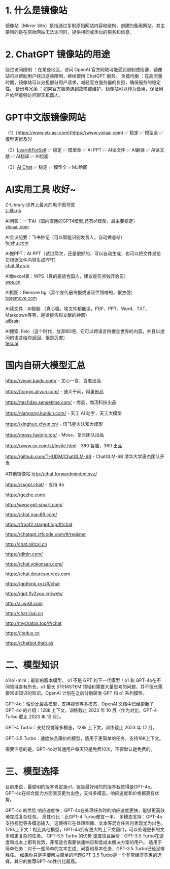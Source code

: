 # 1. 什么是镜像站
镜像站（Mirror Site）是指通过复制原始网站内容和结构，创建的备用网站。其主要目的是在原始网站无法访问时，提供相同或类似的服务和信息。

# 2. ChatGPT 镜像站的用途
绕过访问限制 ：在某些地区，访问 OpenAI 官方网站可能受到限制或阻塞，镜像站可以帮助用户绕过这些限制，继续使用 ChatGPT 服务。
负载均衡 ：在高流量时期，镜像站可以分担部分用户请求，减轻官方服务器的负担，确保服务的稳定性。
备份与冗余 ：如果官方服务遇到故障或维护，镜像站可以作为备用，保证用户依然能够访问聊天机器人。

# GPT中文版镜像网站
（1）[https://www.yixiaai.com](https://www.yixiaai.com)  ✅ 稳定  ✅ 模型全  ✅ 模型更新及时 


（2）[LearnItForSelf](https://chat.lify.vip)  ✅ 稳定  ✅ 模型全  ✅ AI PPT  ✅ AI读文件  ✅ AI翻译  ✅ AI读文献  ✅ AI翻译  ✅ AI绘画



（3）[AI Chat](https://guide1.lanjing.ai)  ✅ 稳定  ✅ 模型全  ✅MJ绘画


# AI实用工具 收好~

Z-Library:世界上最大的电子图书馆<br>
[z-lib.gs](https://yixiaai.cn/sites/166.html)


AI问答：一下AI（国内直连的GPT4模型,还有o1模型，最主要稳定）<br>
[yixiaai.com](www.yixiaai.com)

AI会议纪要：飞书妙记（可以智能识别发言人，自动做总结）<br>
[feishu.com](https://www.feishu.cn/product/minutes)

AI做PPT：AI PPT（试过两次，还是很好的，可以自动生成，也可以把文件发给它根据文件内容生成PPT）<br>
[chat.lify.vip](https://chat.lify.vip/aippt)

AI做excel表：WPS（真的是适合国人，建议是花点钱开会员）<br>
[wps.cn](https://www.wps.cn/)

AI抠图：Remove bg（弄个宣传册海报或者证件照啥的，很方便）<br>
[bgremove.com](https://bgremove.com/zh)

AI读文件：AI智脑 （真心强，啥文件都能读，PDF、PPT、Word、TXT、Markdown等等，是读报告和文献的神器）<br>
[aiBrain](https://chat.lify.vip)

AI搜索: Felo（这个时代，放弃BD吧，它可以跨语言所搜全世界的内容，并且以提问的语言给你返回，很是厉害）<br>
[felo.ai](https://felo.ai/search)


# 国内自研大模型汇总

https://yiyan.baidu.com/ - 文心一言，百度出品

https://tongyi.aliyun.com/ - 通义千问，阿里出品

https://techday.sensetime.com/ - 商量，商汤科技出品

https://tiangong.kunlun.com/ - 天工 AI 助手，天工大模型

https://xinghuo.xfyun.cn/ - 讯飞星火认知大模型

https://moss.fastnlp.top/ - Moss，复旦团队出品

https://www.so.com/zt/invite.html - 360 智脑，360 出品

https://github.com/THUDM/ChatGLM-6B - ChatGLM-6B 清华大学唐杰团队开发


#其他镜像站
http://chat.forwardminded.xyz/

https://ssgpt.chat/ - 支持 4o

https://gezhe.com/

http://www.gpt-smart.com/

https://chat.mac89.com/

https://front2.stargpt.top/#/chat

https://chatgpt.ctfcode.com/#/register

http://chat.niitcxl.cn

https://dittin.com/

https://chat.yokonsan.com/

https://chat.douresources.com

https://gpthink.xyz/#/chat

https://gpt.fly2you.cn/web/

http://ai.wikll.com

http://chat.iisai.cn

http://mychatos.top/#/chat

https://itedus.cn

https://chatbot.theb.ai/


# 二、模型知识
o1/o1-mini：最新的版本模型， o1 不是 GPT 的下一代模型！o1 和 GPT-4o在不同领域各有所长。o1 擅长 STEMSTEM 领域和需要大量思考的问题，并不擅长需要常识知识的知识。OpenAI 计划在之后分别研发 GPT 和 o1 系列模型。

GPT-4o：性价比最高模型，支持视觉等多模态，OpenAI 文档中已经更新了 GPT-4o 的介绍：128k 上下文，训练截止 2023 年 10 月（作为对比，GPT-4-Turbo 截止 2023 年 12 月）。

GPT-4 Turbo：支持视觉等多模态，128k 上下文，训练截止 2023 年 12 月。

GPT-3.5 Turbo：速度快且廉价的模型，适用于更简单的任务，支持16K上下文。

需要注意的是，GPT-4o对普通用户每天只是免费10次，不要默认是免费的。

# 三、模型选择
目前来说，最聪明的版本肯定是o1，但是最好用的的版本我觉得是GPT-4o。GPT-4o在综合能力方面表现更为出色，支持多模态，响应速度和价格都更有优势。

GPT-4o 的优势
响应速度快：GPT-4o在处理任务时的响应速度更快，能够更高效地完成复杂任务。
高性价比：比GPT-4 Turbo便宜一半。
多模态支持：GPT-4o支持视觉等多模态输入，这使得它在处理图像、文本等混合任务时表现尤为出色。
128k上下文：相比其他模型，GPT-4o拥有更大的上下文窗口，可以处理更长的文本和更复杂的任务。
GPT-3.5 Turbo 的优势
速度快且廉价：GPT-3.5 Turbo在速度和成本上都有优势，非常适合需要快速响应和低成本解决方案的用户。
适用于简单任务：对于一些简单的文本生成、问答和基本任务，GPT-3.5 Turbo已经足够胜任。
如果你只是需要解决简单的问题GPT-3.5 Turbo是一个非常经济实惠的选择。其它的推荐GPT-4o性价比最高。
